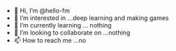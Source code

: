 - 👋 Hi, I’m @hello-fm
- 👀 I’m interested in ...deep learning and making games
- 🌱 I’m currently learning ... nothing
- 💞️ I’m looking to collaborate on ...nothing
- 📫 How to reach me ...no

<!---
hello-fm/hello-fm is a ✨ special ✨ repository because its `README.md` (this file) appears on your GitHub profile.
You can click the Preview link to take a look at your changes.
--->
